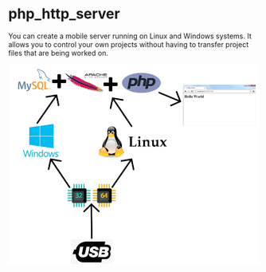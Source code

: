 # php_http_server
You can create a mobile server running on Linux and Windows systems. It allows you to control your own projects without having to transfer project files that are being worked on.

![php_http_server](./Screenshot/Screenshot-1.png)
